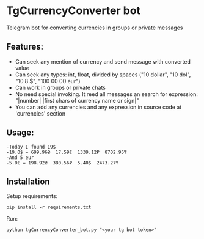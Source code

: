 # TgCurrencyConverter bot
Telegram bot for converting currencies in groups or private messages

## Features:
- Can seek any mention of currency and send message with converted value
- Can seek any types: int, float, divided by spaces ("10 dollar", "10 dol", "10.8 $", "100 00 00 eur") 
- Can work in groups or private chats
- No need special invoking. It reed all messages an search for expression: "|number| |first chars of currency name or sign|"
- You can add any currencies and any expression in source code at 'currencies' section

## Usage:

    -Today I found 19$
    -19.0$ = 699.96₴  17.59€  1339.12₽  8702.95₸
    -And 5 eur
    -5.0€ = 198.92₴  380.56₽  5.40$  2473.27₸


## Installation
Setup requirements:
```
pip install -r requirements.txt
```
Run:
```
python tgCurrencyConverter_bot.py "<your tg bot token>"
```